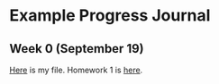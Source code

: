 # Example Progress Journal

## Week 0 (September 19)

[Here](files/example_homework_0.html) is my file.
Homework 1 is [here](files/HW5821RMD.html).
